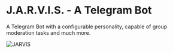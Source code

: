 # J.A.R.V.I.S. - A Telegram Bot

A Telegram Bot with a configurable personality, capable of group moderation tasks and much more.

![JARVIS](https://static.wikia.nocookie.net/marvelcinematicuniverse/images/b/b0/JuARaVeInSy.png/revision/latest?cb=20120722164138)
